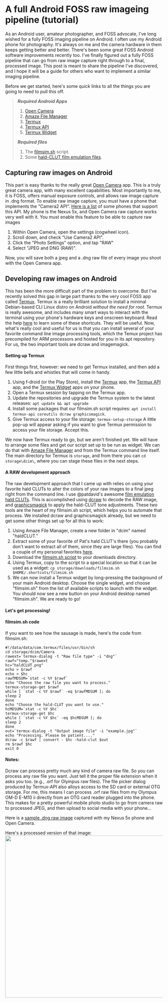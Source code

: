 # A full Android FOSS raw imageing pipeline (tutorial)

As an Android user, amateur photographer, and FOSS advocate, I've long wished for a fully FOSS imaging pipeline on Android. I often use my Android phone for photography. It's always on me and the camera hardware in them keeps getting better and better. There's been some great FOSS Android software improvements recently too. I've finally figured out a fully FOSS pipeline that can go from raw image capture right through to a final, processed image. This post is meant to share the pipeline I've discovered, and I hope it will be a guide for others who want to implement a similar imaging pipeline.

Before we get started, here's some quick links to all the things you are going to need to pull this off. 

> ***Required Android Apps***
> 1. [Open Camera](https://f-droid.org/repository/browse/?fdfilter=open+camera&fdid=net.sourceforge.opencamera)
> 2. [Amaze File Manager](https://f-droid.org/repository/browse/?fdfilter=amaze&fdid=com.amaze.filemanager)
> 3. [Termux](https://f-droid.org/repository/browse/?fdfilter=termux&fdid=com.termux)
> 4. [Termux API](https://f-droid.org/repository/browse/?fdfilter=oi&fdid=com.termux.api)
> 5. [Termux Widget](https://f-droid.org/repository/browse/?fdfilter=termux&fdid=com.termux.widget)
>
> ***Required files***
> 1. The [filmsim.sh](https://github.com/PixlsStuff/Scripts/tree/master/android_filmsim) script.
> 2. Some [hald-CLUT film emulation files](http://blog.patdavid.net/2015/03/film-emulation-in-rawtherapee.html).

## Capturing raw images on Android

This part is easy thanks to the really great [Open Camera](https://f-droid.org/repository/browse/?fdfilter=open+camera&fdid=net.sourceforge.opencamera) app. This is a truly great camera app, with many excellent capabilities. Most importantly to me, it is FOSS, offers manual exposure controls, and allows raw image capture in .dng format. To enable raw image capture, you must have a phone that implements the "Camera2 API". [Here is a list](http://www.smartphonesnap.com/articles/list-android-phones-that-take-raw-photos) of some phones that support this API. My phone is the Nexus 5x, and Open Camera raw capture works very well with it. You must enable this feature to be able to capture raw images

1. Within Open Camera, open the settings (cogwheel icon).
2. Scroll down, and check "Use Camera2 API". 
3. Click the "Photo Settings" option, and tap "RAW"
4. Select "JPEG and DNG (RAW)". 

Now, you will save both a jpeg and a .dng raw file of every image you shoot with the Open Camera app.

## Developing raw images on Android

This has been the more difficult part of the problem to overcome. But I've recently solved this gap in large part thanks to the very cool FOSS app called [Termux](https://f-droid.org/repository/browse/?fdfilter=termux&fdid=com.termux). Termux is a really brilliant solution to install a minimal Debian-based CLI Linux distro on Android *without the need for root*. Termux is really awesome, and includes many smart ways to interact with the terminal using your phone's hardware keys and onscreen keyboard. Read the help [here](https://termux.com/help.html) to learn some of these shortcuts. They will be useful. Now, what's really cool and useful for us is that you can install several of your favorite command line image processing tools, which the Temux project has precompiled for ARM processors and hosted for you in its apt repository. For us, the two important tools are dcraw and imagemagick.

#### Setting up Termux

First things first, however: we need to get Termux installed, and then add a few little bells and whistles that will come in handy.

1. Using f-droid (or the Play Store), install the [Termux](https://f-droid.org/repository/browse/?fdfilter=termux&fdid=com.termux) app, the [Termux API](https://f-droid.org/repository/browse/?fdfilter=oi&fdid=com.termux.api) app, and the [Termux Widget](https://f-droid.org/repository/browse/?fdfilter=termux&fdid=com.termux.widget) apps on your phone.
2. Open a Termux session by tapping on the Termux app. 
3. Update the repositories and upgrade the Termux system to the latest releases: 
    `apt update && apt upgrade` 
4. Install some packages that our filmsim.sh script requires:
    `apt install termux-api coreutils dcraw graphicsmagick`. 
5. Give Termux access to your file storage:
    `termux-setup-storage` 
 A little pop-up will appear asking if you want to give Termux permission to access your file storage. Accept this. 

We now have Termux ready to go, but we aren't finished yet. We will have to arrange some files and get our script set up to be run as widget. We can do that with [Amaze File Manager](https://f-droid.org/repository/browse/?fdfilter=amaze&fdid=com.amaze.filemanager) and from the Termux command line itself. The main directory for Termux is `storage`, and from there you can `cd storage\dcim\`, where you can stage these files in the next steps.

#### A RAW development approach

The raw development approach that I came up with relies on using your favorite hald CLUTs to alter the colors of your raw images to a final jpeg right from the command line. I use @patdavid's awesome [film emulation hald CLUTs](http://blog.patdavid.net/2015/03/film-emulation-in-rawtherapee.html). This is accomplished using [dcraw](https://www.cybercom.net/~dcoffin/dcraw/) to decode the RAW image, and [graphicsmagick](http://www.graphicsmagick.org/) to apply the hald-CLUT tone adjustments. These two tools are the heart of my filmsim.sh script, which helps you to automate that process. We installed dcraw and graphicsmagick already, but we need to get some other things set up for all this to work:

1. Using Amaze File Manager, create a new folder in "dcim" named "haldCLUT." 
2. Extract some of your favorite of Pat's hald CLUT's there (you probably don't want to extract all of them, since they are large files). You can find a couple of my personal favorites [here](https://github.com/PixlsStuff/Scripts/tree/master/android_filmsim).
3. Download the [filmsim.sh script](https://github.com/PixlsStuff/Scripts/tree/master/android_filmsim) to your downloads directory.
4. Using Termux, copy to the script to a special location so that it can be used as a widget:
   `cp storage/downloads/filmsim.sh $HOME/.shortcuts/filmsim.sh`
5. We can now install a Termux widget by long-pressing the background of your main Android desktop. Choose the single widget, and choose "filmsim.sh" from the list of available scripts to launch with the widget. You should now see a new button on your Android desktop named "filmsim.sh". We are ready to go!

#### Let's get processing!


#### filmsim.sh code

If you want to see how the sausage is made, here's the code from filmsim.sh:

	#!/data/data/com.termux/files/usr/bin/sh
	cd storage/dcim/Camera
	rawext=`termux-dialog -t "Raw file type" -i "dng"`
	rawf="temp."$rawext
	hc="haldCLUT.png"
	echo > $rawf
	echo > $hc
	rawfMDSUM=`stat -c %Y $rawf`
	echo "Choose the raw file you want to process."
	termux-storage-get $rawf
	while [ `stat -c %Y $rawf` -eq $rawfMDSUM ]; do
	sleep 2
	done
	echo "Choose the hald-CLUT you want to use."
	hcMDSUM=`stat -c %Y $hc`
	termux-storage-get $hc
	while [ `stat -c %Y $hc` -eq $hcMDSUM ]; do
	sleep 2
	done
	out=`termux-dialog -t "Output image file" -i "example.jpg"`
	echo "Processing. Please be patient...."
	dcraw -c $rawf | convert - $hc -hald-clut $out
	rm $rawf $hc
	exit 0


#### Notes:

Dcraw can process pretty much any kind of camera raw file. So you can process any raw file you want. Just tell it the proper file extension when it asks you too. (e.g., .orf for Olympus raw files). 
The file picker dialog produced by Termux-API also alloys access to the SD card or external OTG storage. For me, this means I can process .orf raw files from my Olympus OM-D E-M10 ii directly from an OTG card reader plugged into the phone. This makes for a pretty powerful mobile photo studio to go from camera raw to processed JPEG, and then upload to social media with your phone...

Here is a [sample .dng raw image](https://github.com/PixlsStuff/Scripts/blob/master/android_filmsim/IMG_20170114_162311.dng) captured with my Nexus 5x phone and Open Camera.
 
 Here's a processed version of that image: <img src="//pixls-discuss.s3.amazonaws.com/original/2X/a/a7b29b54941dea6db499b9dcbec6037455d32e40.jpg" width="690" height="517">
 